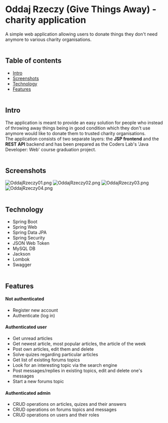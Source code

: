 # Oddaj Rzeczy (Give Things Away) - charity application
A simple web application allowing users to donate things they don't need anymore to various charity organisations. 
<br><br>
## Table of contents
* [Intro](#intro)
* [Screenshots](#screenshots)
* [Technology](#technology)
* [Features](#features)
<br><br>
## Intro
The application is meant to provide an easy solution for people who instead of throwing away things being in good condition which they don't use anymore would like to donate them to trusted charity organisations.<br>
The application consists of two separate layers: the <b>JSP frontend</b> and the <b>REST API</b> backend and has been prepared as the Coders Lab's 'Java Developer: Web' course graduation project.
<br><br>
## Screenshots
![OddajRzeczy01.png](https://github.com/WojciechZientara/Oddaj_Rzeczy/blob/master/OddajRzeczy01.png)
![OddajRzeczy02.png](https://github.com/WojciechZientara/Oddaj_Rzeczy/blob/master/OddajRzeczy02.png)
![OddajRzeczy03.png](https://github.com/WojciechZientara/Oddaj_Rzeczy/blob/master/OddajRzeczy03.png)
![OddajRzeczy04.png](https://github.com/WojciechZientara/Oddaj_Rzeczy/blob/master/OddajRzeczy04.png)
<br><br>
## Technology
* Spring Boot
* Spring Web
* Spring Data JPA
* Spring Security
* JSON Web Token
* MySQL DB
* Jackson
* Lombok
* Swagger
<br><br>
## Features
#### Not authenticated
* Register new account
* Authenticate (log in)
#### Authenticated user
* Get unread articles
* Get newest article, most popular articles, the article of the week
* Post own articles, edit them and delete
* Solve quizes regarding particular articles
* Get list of existing forums topics
* Look for an interesting topic via the search engine
* Post messages/replies in existing topics, edit and delete one's messages
* Start a new forums topic
#### Authenticated admin
* CRUD operations on articles, quizes and their answers
* CRUD operations on forums topics and messages
* CRUD operations on users and their roles

